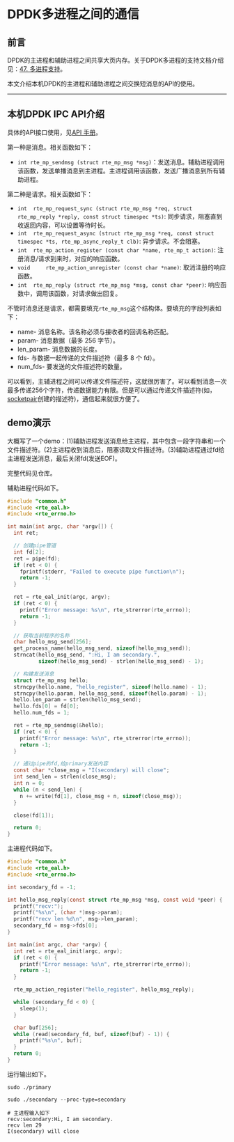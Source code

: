 # DPDK多进程之间的通信

## 前言

DPDK的主进程和辅助进程之间共享大页内存。关于DPDK多进程的支持文档介绍见：[47. 多进程支持](https://doc.dpdk.org/guides/prog_guide/multi_proc_support.html)。

本文介绍本机DPDK的主进程和辅助进程之间交换短消息的API的使用。

---

## 本机DPDK IPC API介绍

具体的API接口使用，见[API 手册](https://doc.dpdk.org/api/rte__eal_8h.html#a2d6d7b2f93fc0ca8c91d7f57daacced8)。

第一种是消息。相关函数如下：
* `int rte_mp_sendmsg (struct rte_mp_msg *msg)`：发送消息。辅助进程调用该函数，发送单播消息到主进程。主进程调用该函数，发送广播消息到所有辅助进程。

第二种是请求。相关函数如下：
* `int 	rte_mp_request_sync (struct rte_mp_msg *req, struct rte_mp_reply *reply, const struct timespec *ts)`: 同步请求，阻塞直到收返回内容，可以设置等待时长。
* `int 	rte_mp_request_async (struct rte_mp_msg *req, const struct timespec *ts, rte_mp_async_reply_t clb)`: 异步请求。不会阻塞。
* `int 	rte_mp_action_register (const char *name, rte_mp_t action)`: 注册消息/请求到来时，对应的响应函数。
* `void 	rte_mp_action_unregister (const char *name)`: 取消注册的响应函数。
* `int 	rte_mp_reply (struct rte_mp_msg *msg, const char *peer)`: 响应函数中，调用该函数，对请求做出回复。

不管时消息还是请求，都需要填充`rte_mp_msg`这个结构体。要填充的字段列表如下：
* name- 消息名称。该名称必须与接收者的回调名称匹配。
* param- 消息数据（最多 256 字节）。
* len_param- 消息数据的长度。
* fds- 与数据一起传递的文件描述符（最多 8 个 fd）。
* num_fds- 要发送的文件描述符的数量。

可以看到，主辅进程之间可以传递文件描述符，这就很厉害了。可以看到消息一次最多传递256个字符，传递数据能力有限。但是可以通过传递文件描述符(如，[socketpair](https://man7.org/linux/man-pages/man2/socketpair.2.html)创建的描述符)，通信起来就很方便了。

## demo演示

大概写了一个demo：(1)辅助进程发送消息给主进程，其中包含一段字符串和一个文件描述符。(2)主进程收到消息后，阻塞读取文件描述符。(3)辅助进程通过fd给主进程发送消息，最后关闭fd(发送EOF)。

完整代码见仓库。

辅助进程代码如下。

```c
#include "common.h"
#include <rte_eal.h>
#include <rte_errno.h>

int main(int argc, char *argv[]) {
  int ret;

  // 创建pipe管道
  int fd[2];
  ret = pipe(fd);
  if (ret < 0) {
    fprintf(stderr, "Failed to execute pipe function\n");
    return -1;
  }

  ret = rte_eal_init(argc, argv);
  if (ret < 0) {
    printf("Error message: %s\n", rte_strerror(rte_errno));
    return -1;
  }

  // 获取当前程序的名称
  char hello_msg_send[256];
  get_process_name(hello_msg_send, sizeof(hello_msg_send));
  strncat(hello_msg_send, ":Hi, I am secondary.",
          sizeof(hello_msg_send) - strlen(hello_msg_send) - 1);

  // 构建发送消息
  struct rte_mp_msg hello;
  strncpy(hello.name, "hello_register", sizeof(hello.name) - 1);
  strncpy(hello.param, hello_msg_send, sizeof(hello.param) - 1);
  hello.len_param = strlen(hello_msg_send);
  hello.fds[0] = fd[0];
  hello.num_fds = 1;

  ret = rte_mp_sendmsg(&hello);
  if (ret < 0) {
    printf("Error message: %s\n", rte_strerror(rte_errno));
    return -1;
  }

  // 通过pipe的fd,给primary发送内容
  const char *close_msg = "I(secondary) will close";
  int send_len = strlen(close_msg);
  int n = 0;
  while (n < send_len) {
    n += write(fd[1], close_msg + n, sizeof(close_msg));
  }

  close(fd[1]);

  return 0;
}
```

主进程代码如下。

```c
#include "common.h"
#include <rte_eal.h>
#include <rte_errno.h>

int secondary_fd = -1;

int hello_msg_reply(const struct rte_mp_msg *msg, const void *peer) {
  printf("recv:");
  printf("%s\n", (char *)msg->param);
  printf("recv len %d\n", msg->len_param);
  secondary_fd = msg->fds[0];
}

int main(int argc, char *argv) {
  int ret = rte_eal_init(argc, argv);
  if (ret < 0) {
    printf("Error message: %s\n", rte_strerror(rte_errno));
    return -1;
  }

  rte_mp_action_register("hello_register", hello_msg_reply);

  while (secondary_fd < 0) {
    sleep(1);
  }

  char buf[256];
  while (read(secondary_fd, buf, sizeof(buf) - 1)) {
    printf("%s\n", buf);
  }
  return 0;
}
```

运行输出如下。

```shell
sudo ./primary 

sudo ./secondary --proc-type=secondary

# 主进程输入如下
recv:secondary:Hi, I am secondary.
recv len 29
I(secondary) will close
```